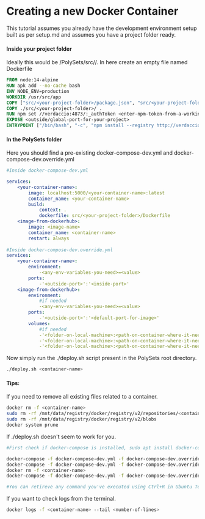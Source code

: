 # Creating a new Docker Container

This tutorial assumes you already have the development environment setup built as per setup.md and assumes you have a project folder ready.



#### Inside your project folder

Ideally this would be <path-to-root-directory>/PolySets/src/<your-project-folder>/. In here create an empty file named Dockerfile

```dockerfile
FROM node:14-alpine
RUN apk add --no-cache bash
ENV NODE_ENV=production
WORKDIR /usr/src/app
COPY ["src/<your-project-folder>/package.json", "src/<your-project-folder>/package-lock.json*", "src/<your-project-folder>/npm-shrinkwrap.json*", "./"]
COPY ./src/<your-project-folder>/ .
RUN npm set //verdaccio:4873/:_authToken <enter-npm-token-from-a-working-Dockerfile>
EXPOSE <outside/global-port-for-your-project> 
ENTRYPOINT ["/bin/bash", "-c", "npm install --registry http://verdaccio:4873 && cp -rf node_modules ../ && rm -rf node_modules && npm start"]

```

####  In the PolySets folder

Here you should find a pre-existing docker-compose-dev.yml and docker-compose-dev.override.yml

```yaml
#Inside docker-compose-dev.yml

services:
	<your-container-name>:
		image: localhost:5000/<your-container-name>:latest
		container_name: <your-container-name>
		build:
			context: .
			dockerfile: src/<your-project-folder>/Dockerfile
	<image-from-dockerhub>:
		image: <image-name>
		container_name: <container-name>
		restart: always
			
#Inside docker-compose-dev.override.yml
services:
	<your-container-name>:
		environment:
			-<any-env-variables-you-need>=<value>
		ports:
			-'<outside-port>':'<inside-port>' 
	<image-from-dockerhub>:
		environment:
			#if needed
			-<any-env-variables-you-need>=<value>
		ports:
			-'<outside-port>':'<default-port-for-image>' 
		volumes:
	        #if needed	
			-'<folder-on-local-machine>:<path-on-container-where-it-needs-to-be-copied>'
			-'<folder-on-local-machine>:<path-on-container-where-it-needs-to-be-copied>'
			-'<folder-on-local-machine>:<path-on-container-where-it-needs-to-be-copied>'
```

Now simply run the ./deploy.sh script present in the PolySets root directory. 

```bash
./deploy.sh <container-name>
```





#### Tips:

If you need to remove all existing files related to a container.

```bash
docker rm -f <container-name>
sudo rm -rf /mnt/data/registry/docker/registry/v2/repositories/<container-name>
sudo rm -rf /mnt/data/registry/docker/registry/v2/blobs
docker system prune
```

If ./deploy.sh doesn't seem to work for you.

```bash
#First check if docker-compose is installed, sudo apt install docker-compose. If not,

docker-compose -f docker-compose-dev.yml -f docker-compose-dev.override.yml --no-cache build <container-name>
docker-compose -f docker-compose-dev.yml -f docker-compose-dev.override.yml push <container-name>
docker rm -f <container-name>
docker-compose -f docker-compose-dev.yml -f docker-compose-dev.override.yml up -d <container-name>

#You can retireve any command you've executed using Ctrl+R in Ubuntu Terminal and typing part of the command
```

If you want to check logs from the terminal.

```bash
docker logs -f <container-name> --tail <number-of-lines>
```

